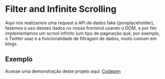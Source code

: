 # Filter and Infinite Scrolling

Aqui nós realizamos uma request a API de dados fake (jsonplaceholder), fazemos o uso desses dados no nosso frontend usando o DOM, e por fim implementamos um scrool infinito (um tipo de paginação que, por exemplo, o Twitter usa) e a funcionalidade de filtragem de dados, muito comum em blogs. 

## Exemplo

Acesse uma demonstração deste projeto aqui: [Codepen](https://codepen.io/euelinton/full/KKMeRdK)


